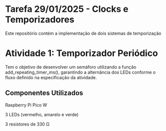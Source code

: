 # Tarefa 29/01/2025 - Clocks e Temporizadores

Este repositório contém a implementação de dois sistemas de temporização

# Atividade 1: Temporizador Periódico

Tem o objetivo de desenvolver um semáforo utilizando a função add_repeating_timer_ms(), garantindo a alternância dos LEDs conforme o fluxo definido na especificação da atividade.

## Componentes Utilizados

Raspberry Pi Pico W

3 LEDs (vermelho, amarelo e verde)

3 resistores de 330 Ω

## 
